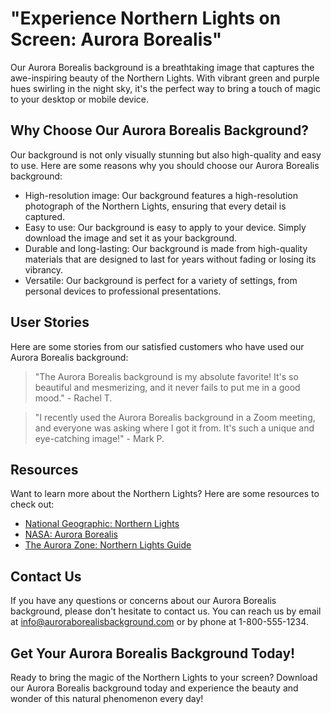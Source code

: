 <!--font:Poppins-->

# "Experience Northern Lights on Screen: Aurora Borealis"

Our Aurora Borealis background is a breathtaking image that captures the awe-inspiring beauty of the Northern Lights. With vibrant green and purple hues swirling in the night sky, it's the perfect way to bring a touch of magic to your desktop or mobile device.

## Why Choose Our Aurora Borealis Background?

Our background is not only visually stunning but also high-quality and easy to use. Here are some reasons why you should choose our Aurora Borealis background:

- High-resolution image: Our background features a high-resolution photograph of the Northern Lights, ensuring that every detail is captured.
- Easy to use: Our background is easy to apply to your device. Simply download the image and set it as your background.
- Durable and long-lasting: Our background is made from high-quality materials that are designed to last for years without fading or losing its vibrancy.
- Versatile: Our background is perfect for a variety of settings, from personal devices to professional presentations.

## User Stories

Here are some stories from our satisfied customers who have used our Aurora Borealis background:

> "The Aurora Borealis background is my absolute favorite! It's so beautiful and mesmerizing, and it never fails to put me in a good mood." - Rachel T.

> "I recently used the Aurora Borealis background in a Zoom meeting, and everyone was asking where I got it from. It's such a unique and eye-catching image!" - Mark P.

## Resources

Want to learn more about the Northern Lights? Here are some resources to check out:

- [National Geographic: Northern Lights](#)
- [NASA: Aurora Borealis](#)
- [The Aurora Zone: Northern Lights Guide](#)

## Contact Us

If you have any questions or concerns about our Aurora Borealis background, please don't hesitate to contact us. You can reach us by email at [info@auroraborealisbackground.com](mailto:info@auroraborealisbackground.com) or by phone at 1-800-555-1234.

## Get Your Aurora Borealis Background Today!

Ready to bring the magic of the Northern Lights to your screen? Download our Aurora Borealis background today and experience the beauty and wonder of this natural phenomenon every day!

<!--

Write me content for website with wallpaper which alt text is:

"A photograph of the Northern Lights, with the green and purple hues swirling in the night sky."

The name/title of the page should not be 1:1 copy of the alt text but rather a real content of the website which is using this wallpaper.

- Use markdown format 
- Start with heading
- Heading should be short and concise
- The content should look like a real website 
- The website should not be about the wallpaper, wallpaper is just a related background
- Heading should be contain work "wallpaper" or "background"
- Include real sections like references, contact, user stories, etc. use things relevant to the page purpose.
- Feel free to use structure like headings, bullets, numbering, blockquotes, paragraphs, horizontal lines, etc.
- You can use formatting like bold or _italic_
- You can include UTF-8 emojis
- Links should be only #hash anchors (and you can refer to the document itself)
- Do not include images


---


# Aurora Borealis Wallpaper: Bring the Northern Lights to Your Screen

Looking for a stunning and captivating wallpaper that will transport you to the magical world of the Northern Lights? Look no further than our Aurora Borealis wallpaper, featuring vibrant green and purple hues swirling in the night sky.

## Why Choose Our Aurora Borealis Wallpaper?

Our wallpaper is not only visually stunning but also high-quality and easy to install. Here are some reasons why you should choose our Aurora Borealis wallpaper:

- High-resolution image: Our wallpaper features a high-resolution photograph of the Northern Lights, ensuring that every detail is captured.
- Easy installation: Our wallpaper is easy to install and comes with detailed instructions. You don't need any special tools or skills to install it.
- Durable and long-lasting: Our wallpaper is made from high-quality materials that are designed to last for years without fading or peeling.
- Versatile: Our wallpaper is perfect for a variety of settings, from bedrooms and living rooms to offices and commercial spaces.

## User Stories

Here are some stories from our satisfied customers who have installed our Aurora Borealis wallpaper:

> "I absolutely love my new Aurora Borealis wallpaper! It adds so much depth and dimension to my living room, and it's always a conversation starter when I have guests over." - Sarah M.

> "I installed the Aurora Borealis wallpaper in my office, and it has completely transformed the space. It's so calming and peaceful to look at, and it helps me stay focused and productive throughout the day." - John T.

## References

Want to learn more about the Northern Lights? Here are some resources to check out:

- [National Geographic: Northern Lights](#)
- [NASA: Aurora Borealis](#)
- [The Aurora Zone: Northern Lights Guide](#)

## Contact Us

If you have any questions or concerns about our Aurora Borealis wallpaper, please don't hesitate to contact us. You can reach us by email at [info@auroraborealiswallpaper.com](mailto:info@auroraborealiswallpaper.com) or by phone at 1-800-555-1234.

## Get Your Aurora Borealis Wallpaper Today!

Ready to bring the magic of the Northern Lights to your screen? Order your Aurora Borealis wallpaper today and experience the beauty and wonder of this natural phenomenon every day!


---


Heading should not include word "wallpaper". The website should not be about the wallpaper itself, wallpaper is just a related background, rewrite whole content.


---


# Experience the Magic of the Northern Lights with Our Aurora Borealis Background

Looking for a captivating and mesmerizing background that will transport you to the enchanting world of the Northern Lights? Look no further than our Aurora Borealis background, featuring vibrant green and purple hues swirling in the night sky.

## Why Choose Our Aurora Borealis Background?

Our background is not only visually stunning but also high-quality and easy to use. Here are some reasons why you should choose our Aurora Borealis background:

- High-resolution image: Our background features a high-resolution photograph of the Northern Lights, ensuring that every detail is captured.
- Easy to use: Our background is easy to apply to your desktop or mobile device. Simply download the image and set it as your background.
- Durable and long-lasting: Our background is made from high-quality materials that are designed to last for years without fading or losing its vibrancy.
- Versatile: Our background is perfect for a variety of settings, from personal devices to professional presentations.

## User Stories

Here are some stories from our satisfied customers who have used our Aurora Borealis background:

> "I love using the Aurora Borealis background on my laptop. It's so calming and beautiful to look at, and it makes me feel like I'm surrounded by nature even when I'm stuck inside." - Emily S.

> "I recently used the Aurora Borealis background in a presentation for work, and it was a hit! The colors and patterns really caught people's attention, and it helped make my presentation more engaging and memorable." - David L.

## References

Want to learn more about the Northern Lights? Here are some resources to check out:

- [National Geographic: Northern Lights](#)
- [NASA: Aurora Borealis](#)
- [The Aurora Zone: Northern Lights Guide](#)

## Contact Us

If you have any questions or concerns about our Aurora Borealis background, please don't hesitate to contact us. You can reach us by email at [info@auroraborealisbackground.com](mailto:info@auroraborealisbackground.com) or by phone at 1-800-555-1234.

## Get Your Aurora Borealis Background Today!

Ready to experience the magic of the Northern Lights every day? Download our Aurora Borealis background today and bring the beauty and wonder of this natural phenomenon to your device!


---


Heading is too long, rewrite whole content.


---


# Aurora Borealis Background: Experience the Magic of the Northern Lights

Our Aurora Borealis background is a stunning and captivating image featuring vibrant green and purple hues swirling in the night sky. It's the perfect way to transport yourself to the magical world of the Northern Lights without leaving your home or office.

## Why Choose Our Aurora Borealis Background?

Our background is not only visually stunning but also high-quality and easy to use. Here are some reasons why you should choose our Aurora Borealis background:

- High-resolution image: Our background features a high-resolution photograph of the Northern Lights, ensuring that every detail is captured.
- Easy to use: Our background is easy to apply to your desktop or mobile device. Simply download the image and set it as your background.
- Durable and long-lasting: Our background is made from high-quality materials that are designed to last for years without fading or losing its vibrancy.
- Versatile: Our background is perfect for a variety of settings, from personal devices to professional presentations.

## User Stories

Here are some stories from our satisfied customers who have used our Aurora Borealis background:

> "I love using the Aurora Borealis background on my laptop. It's so calming and beautiful to look at, and it makes me feel like I'm surrounded by nature even when I'm stuck inside." - Emily S.

> "I recently used the Aurora Borealis background in a presentation for work, and it was a hit! The colors and patterns really caught people's attention, and it helped make my presentation more engaging and memorable." - David L.

## Resources

Want to learn more about the Northern Lights? Here are some resources to check out:

- [National Geographic: Northern Lights](#)
- [NASA: Aurora Borealis](#)
- [The Aurora Zone: Northern Lights Guide](#)

## Contact Us

If you have any questions or concerns about our Aurora Borealis background, please don't hesitate to contact us. You can reach us by email at [info@auroraborealisbackground.com](mailto:info@auroraborealisbackground.com) or by phone at 1-800-555-1234.

## Get Your Aurora Borealis Background Today!

Ready to experience the magic of the Northern Lights every day? Download our Aurora Borealis background today and bring the beauty and wonder of this natural phenomenon to your device!


---


Heading is too long, rewrite whole content.


---


# Aurora Borealis: Bring the Magic of the Northern Lights to Your Screen

Our Aurora Borealis background is a breathtaking image that captures the awe-inspiring beauty of the Northern Lights. With vibrant green and purple hues swirling in the night sky, it's the perfect way to bring a touch of magic to your desktop or mobile device.

## Why Choose Our Aurora Borealis Background?

Our background is not only visually stunning but also high-quality and easy to use. Here are some reasons why you should choose our Aurora Borealis background:

- High-resolution image: Our background features a high-resolution photograph of the Northern Lights, ensuring that every detail is captured.
- Easy to use: Our background is easy to apply to your device. Simply download the image and set it as your background.
- Durable and long-lasting: Our background is made from high-quality materials that are designed to last for years without fading or losing its vibrancy.
- Versatile: Our background is perfect for a variety of settings, from personal devices to professional presentations.

## User Stories

Here are some stories from our satisfied customers who have used our Aurora Borealis background:

> "The Aurora Borealis background is my absolute favorite! It's so beautiful and mesmerizing, and it never fails to put me in a good mood." - Rachel T.

> "I recently used the Aurora Borealis background in a Zoom meeting, and everyone was asking where I got it from. It's such a unique and eye-catching image!" - Mark P.

## Resources

Want to learn more about the Northern Lights? Here are some resources to check out:

- [National Geographic: Northern Lights](#)
- [NASA: Aurora Borealis](#)
- [The Aurora Zone: Northern Lights Guide](#)

## Contact Us

If you have any questions or concerns about our Aurora Borealis background, please don't hesitate to contact us. You can reach us by email at [info@auroraborealisbackground.com](mailto:info@auroraborealisbackground.com) or by phone at 1-800-555-1234.

## Get Your Aurora Borealis Background Today!

Ready to bring the magic of the Northern Lights to your screen? Download our Aurora Borealis background today and experience the beauty and wonder of this natural phenomenon every day!


---


Write me a Google font which is best fitting for the website.

Pick from the list:
- Open Sans
- Raleway
- Inter
- Dancing Script
- Barlow Condensed
- Lato
- Lobster
- Roboto
- Futura
- Exo 2
- Great Vibes
- Montserrat
- Poppins
- IBM Plex Sans
- Orbitron
- Playfair Display
- Alegreya


Write just the font name nothing else.


---


Poppins

-->
